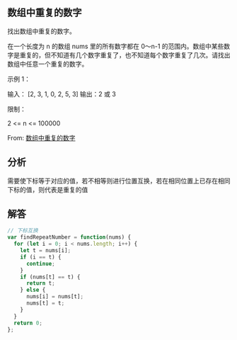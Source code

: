 ## 数组中重复的数字
找出数组中重复的数字。


在一个长度为 n 的数组 nums 里的所有数字都在 0～n-1 的范围内。数组中某些数字是重复的，但不知道有几个数字重复了，也不知道每个数字重复了几次。请找出数组中任意一个重复的数字。

示例 1：

输入：
[2, 3, 1, 0, 2, 5, 3]
输出：2 或 3 
 

限制：

2 <= n <= 100000

From: [数组中重复的数字](https://leetcode-cn.com/problems/shu-zu-zhong-zhong-fu-de-shu-zi-lcof/)

## 分析
需要使下标等于对应的值，若不相等则进行位置互换，若在相同位置上已存在相同下标的值，则代表是重复的值

## 解答
```javascript
// 下标互换
var findRepeatNumber = function(nums) {
  for (let i = 0; i < nums.length; i++) {
    let t = nums[i];
    if (i == t) {
      continue;
    }
    if (nums[t] == t) {
      return t;
    } else {
      nums[i] = nums[t];
      nums[t] = t;
    }
  }
  return 0;
};
```
